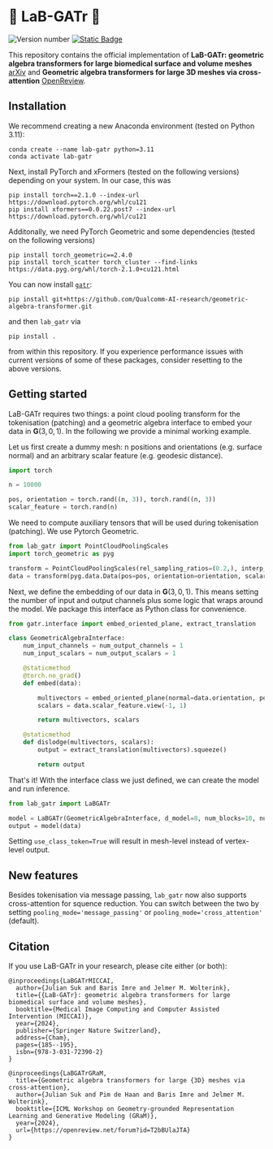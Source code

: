 # :lab_coat: LaB-GATr :crocodile:

![Version number](https://img.shields.io/badge/dynamic/toml?url=https%3A%2F%2Fraw.githubusercontent.com%2Fsukjulian%2Flab-gatr%2Frefs%2Fheads%2Fmain%2Fpyproject.toml&query=%24.project.version&label=version)
[![Static Badge](https://img.shields.io/badge/paper-MICCAI_2024-green)
](https://link.springer.com/chapter/10.1007/978-3-031-72390-2_18)

This repository contains the official implementation of **LaB-GATr: geometric algebra transformers for large biomedical surface and volume meshes** [arXiv](https://arxiv.org/abs/2403.07536) and **Geometric algebra transformers for large 3D meshes via cross-attention** [OpenReview](https://openreview.net/forum?id=T2bBUlaJTA).

## Installation
We recommend creating a new Anaconda environment (tested on Python 3.11):
```shell
conda create --name lab-gatr python=3.11
conda activate lab-gatr
```
Next, install PyTorch and xFormers (tested on the following versions) depending on your system. In our case, this was
```shell
pip install torch==2.1.0 --index-url https://download.pytorch.org/whl/cu121
pip install xformers==0.0.22.post7 --index-url https://download.pytorch.org/whl/cu121
```
Additonally, we need PyTorch Geometric and some dependencies (tested on the following versions)
```shell
pip install torch_geometric==2.4.0
pip install torch_scatter torch_cluster --find-links https://data.pyg.org/whl/torch-2.1.0+cu121.html
```
You can now install [`gatr`](https://github.com/Qualcomm-AI-research/geometric-algebra-transformer):
```shell
pip install git+https://github.com/Qualcomm-AI-research/geometric-algebra-transformer.git
```
and then `lab_gatr` via
```shell
pip install .
```
from within this repository. If you experience performance issues with current versions of some of these packages, consider resetting to the above versions.

## Getting started
LaB-GATr requires two things: a point cloud pooling transform for the tokenisation (patching) and a geometric algebra interface to embed your data in $\mathbf{G}(3, 0, 1)$. In the following we provide a minimal working example.

Let us first create a dummy mesh: n positions and orientations (e.g. surface normal) and an arbitrary scalar feature (e.g. geodesic distance).
```python
import torch

n = 10000

pos, orientation = torch.rand((n, 3)), torch.rand((n, 3))
scalar_feature = torch.rand(n)
```
We need to compute auxiliary tensors that will be used during tokenisation (patching). We use Pytorch Geometric.
```python
from lab_gatr import PointCloudPoolingScales
import torch_geometric as pyg

transform = PointCloudPoolingScales(rel_sampling_ratios=(0.2,), interp_simplex='triangle')
data = transform(pyg.data.Data(pos=pos, orientation=orientation, scalar_feature=scalar_feature))
```
Next, we define the embedding of our data in $\mathbf{G}(3, 0, 1)$. This means setting the number of input and output channels plus some logic that wraps around the model. We package this interface as Python class for convenience.
```python
from gatr.interface import embed_oriented_plane, extract_translation

class GeometricAlgebraInterface:
    num_input_channels = num_output_channels = 1
    num_input_scalars = num_output_scalars = 1

    @staticmethod
    @torch.no_grad()
    def embed(data):

        multivectors = embed_oriented_plane(normal=data.orientation, position=data.pos).view(-1, 1, 16)
        scalars = data.scalar_feature.view(-1, 1)

        return multivectors, scalars

    @staticmethod
    def dislodge(multivectors, scalars):
        output = extract_translation(multivectors).squeeze()

        return output
```
That's it! With the interface class we just defined, we can create the model and run inference.
```python
from lab_gatr import LaBGATr

model = LaBGATr(GeometricAlgebraInterface, d_model=8, num_blocks=10, num_attn_heads=4, use_class_token=False)
output = model(data)
```
Setting `use_class_token=True` will result in mesh-level instead of vertex-level output.

## New features
Besides tokenisation via message passing, `lab_gatr` now also supports cross-attention for squence reduction. You can switch between the two by setting `pooling_mode='message_passing'` or `pooling_mode='cross_attention'` (default).

## Citation
If you use LaB-GATr in your research, please cite either (or both):
```
@inproceedings{LaBGATrMICCAI,
  author={Julian Suk and Baris Imre and Jelmer M. Wolterink},
  title={{LaB-GATr}: geometric algebra transformers for large biomedical surface and volume meshes},
  booktitle={Medical Image Computing and Computer Assisted Intervention (MICCAI)},
  year={2024},
  publisher={Springer Nature Switzerland},
  address={Cham},
  pages={185--195},
  isbn={978-3-031-72390-2}
}

@inproceedings{LaBGATrGRaM,
  title={Geometric algebra transformers for large {3D} meshes via cross-attention},
  author={Julian Suk and Pim de Haan and Baris Imre and Jelmer M. Wolterink},
  booktitle={ICML Workshop on Geometry-grounded Representation Learning and Generative Modeling (GRaM)},
  year={2024},
  url={https://openreview.net/forum?id=T2bBUlaJTA}
}
```
